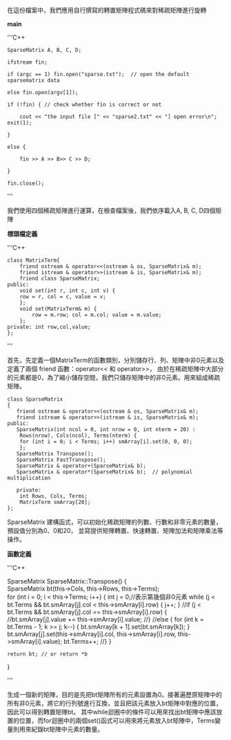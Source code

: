 在這份檔案中，我們應用自行撰寫的轉置矩陣程式碼來對稀疏矩陣進行旋轉

**main**

'''C++

	SparseMatrix A, B, C, D;

	ifstream fin;

	if (argc == 1) fin.open("sparse.txt");  // open the default sparsematrix data 
	
	else fin.open(argv[1]);
	
	if (!fin) { // check whether fin is correct or not
	
		cout << "the input file [" << "sparse2.txt" << "] open error\n"; exit(1);
		
	}
	
	else { 
	
		fin >> A >> B>> C >> D;
		
	}
	
	fin.close();
	
	
'''

我們使用四個稀疏矩陣進行運算，在檢查檔案後，我們依序載入A, B, C, D四個矩陣

**標頭檔定義**

'''C++

	class MatrixTerm{
    	friend ostream & operator<<(ostream & os, SparseMatrix& m);
    	friend istream & operator>>(istream & is, SparseMatrix& m);
    	friend class SparseMatrix;
	public: 
    	void set(int r, int c, int v) {
        row = r, col = c, value = v;
    	};
    	void set(MatrixTerm& m) {
        	row = m.row; col = m.col; value = m.value;
    	};
	private: int row,col,value;
	};

'''


首先，先定義一個MatrixTerm的函數類別，分別儲存行、列、矩陣中非0元素以及定義了兩個 friend 函數：operator<< 和 operator>>，
由於在稀疏矩陣中大部分的元素都是0，為了縮小儲存空間，我們只儲存矩陣中的非0元素。用來組成稀疏矩陣。



	class SparseMatrix
	{
	   friend ostream & operator<<(ostream & os, SparseMatrix& m);
	   friend istream & operator>>(istream & is, SparseMatrix& m);
	public:
	   SparseMatrix(int ncol = 0, int nrow = 0, int nterm = 20) :
		Rows(nrow), Cols(ncol), Terms(nterm) {
		for (int i = 0; i < Terms; i++) smArray[i].set(0, 0, 0);
	    };
	   SparseMatrix Transpose();
	   SparseMatrix FastTranspose();
	   SparseMatrix & operator+(SparseMatrix& b);
	   SparseMatrix & operator*(SparseMatrix& b);  // polynomial multiplication

	   private:
	    int Rows, Cols, Terms;  
	    MatrixTerm smArray[20];
	};



SparseMatrix 建構函式，可以初始化稀疏矩陣的列數、行數和非零元素的數量，預設值分別為0、0和20，
並寫提供矩陣轉置、快速轉置、矩陣加法和矩陣乘法等操作。


**函數定義**


'''C++

SparseMatrix SparseMatrix::Transpose()
{  
	SparseMatrix bt(this->Cols, this->Rows, this->Terms);  
	for (int i = 0; i < this->Terms; i++) {
		int j = 0;//表示第幾個非0元素
		while (j < bt.Terms && bt.smArray[j].col < this->smArray[i].row) {
			j++;
		}
		//if (j < bt.Terms && bt.smArray[j].col == this->smArray[i].row) {
			//bt.smArray[j].value += this->smArray[i].value;
		//}
		//else {
			for (int k = bt.Terms - 1; k >= j; k--) {
				bt.smArray[k + 1].set(bt.smArray[k]);
			}
			bt.smArray[j].set(this->smArray[i].col, this->smArray[i].row, this->smArray[i].value);
			bt.Terms++;
		//}
	}
	
	return bt; // or return *b 
}

'''

生成一個新的矩陣，目的是先把bt矩陣所有的元素設置為0。接著遍歷原矩陣中的所有非0元素，將它的行列號進行互換，並且把該元素放入bt矩陣中對應的位置，因此可以得到轉置矩陣bt。
其中while迴圈中的條件可以用來找出bt矩陣中應該放置的位置，而for迴圈中的兩個set()函式可以用來將元素放入bt矩陣中，Terms變量則用來紀錄bt矩陣中元素的數量。


